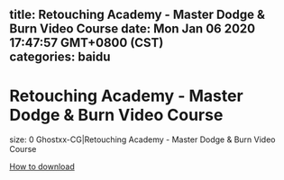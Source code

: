 
title: Retouching Academy - Master Dodge & Burn Video Course
date: Mon Jan 06 2020 17:47:57 GMT+0800 (CST)    
categories: baidu
---

# Retouching Academy - Master Dodge & Burn Video Course
size: 0
 Ghostxx-CG|Retouching Academy - Master Dodge & Burn Video Course
 

[How to download](https://bpcam.bemobtrk.com/go/2ceec3aa-1ca2-46d6-b9ff-aaa5c184517c?jno=5060)
